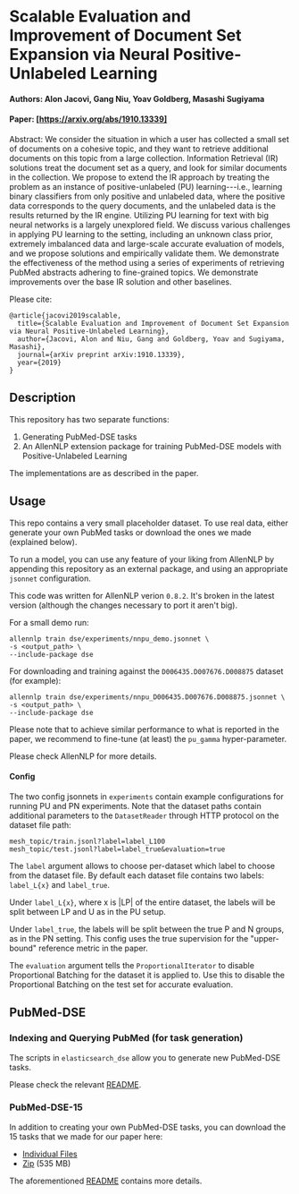 # Scalable Evaluation and Improvement of Document Set Expansion via Neural Positive-Unlabeled Learning
#### Authors:  Alon Jacovi, Gang Niu, Yoav Goldberg, Masashi Sugiyama
#### Paper: [https://arxiv.org/abs/1910.13339]

Abstract:
We consider the situation in which a user has collected a small set of 
documents on a cohesive topic, and they want to retrieve additional 
documents on this topic from a large collection. Information Retrieval 
(IR) solutions treat the document set as a query, and look for similar 
documents in the collection. We propose to extend the IR approach by 
treating the problem as an instance of positive-unlabeled (PU) 
learning---i.e., learning binary classifiers from only positive 
and unlabeled data, where the positive data corresponds to the query 
documents, and the unlabeled data is the results returned by the IR 
engine. Utilizing PU learning for text with big neural networks is a 
largely unexplored field. We discuss various challenges in applying PU 
learning to the setting, including an unknown class prior, extremely 
imbalanced data and large-scale accurate evaluation of models, and we 
propose solutions and empirically validate them. We demonstrate the 
effectiveness of the method using a series of experiments of retrieving 
PubMed abstracts adhering to fine-grained topics. We demonstrate 
improvements over the base IR solution and other baselines.

Please cite:
```
@article{jacovi2019scalable,
  title={Scalable Evaluation and Improvement of Document Set Expansion via Neural Positive-Unlabeled Learning},
  author={Jacovi, Alon and Niu, Gang and Goldberg, Yoav and Sugiyama, Masashi},
  journal={arXiv preprint arXiv:1910.13339},
  year={2019}
}
```

## Description

This repository has two separate functions:
1. Generating PubMed-DSE tasks
2. An AllenNLP extension package for training
PubMed-DSE models with Positive-Unlabeled Learning

The implementations are as described in the paper. 

## Usage

This repo contains a very small placeholder dataset. To use real data, either
generate your own PubMed tasks or download the ones we made (explained below).

To run a model, you can use any feature of your liking from AllenNLP
by appending this repository as an external package, and using an appropriate
`jsonnet` configuration.

This code was written for AllenNLP verion `0.8.2`. It's broken in the latest version (although the changes necessary to port it aren't big).

For a small demo run:
```
allennlp train dse/experiments/nnpu_demo.jsonnet \
-s <output_path> \
--include-package dse
```

For downloading and training against the `D006435.D007676.D008875` dataset (for example):
```
allennlp train dse/experiments/nnpu_D006435.D007676.D008875.jsonnet \
-s <output_path> \
--include-package dse
```

Please note that to achieve similar performance to what is reported in the paper,
we recommend to fine-tune (at least) the `pu_gamma` hyper-parameter.

Please check AllenNLP for more details.

#### Config

The two config jsonnets in `experiments` contain example configurations
for running PU and PN experiments. Note that the dataset paths contain
additional parameters to the `DatasetReader` through HTTP protocol on the
dataset file path:

```
mesh_topic/train.jsonl?label=label_L100
mesh_topic/test.jsonl?label=label_true&evaluation=true
```

The `label` argument allows to choose per-dataset which label to choose
from the dataset file. By default each dataset file contains two
labels: `label_L{x}` and `label_true`.

Under `label_L{x}`, where x is |LP| of the entire dataset, the labels will be
split between LP and U as in the PU setup.

Under `label_true`, the labels will be split between the true
P and N groups, as in the PN setting. This config uses the true
supervision for the "upper-bound" reference metric in the paper.

The `evaluation` argument tells the `ProportionalIterator` to disable Proportional Batching
for the dataset it is applied to. Use this to disable the Proportional Batching on the
test set for accurate evaluation.



## PubMed-DSE
### Indexing and Querying PubMed (for task generation)

The scripts in `elasticsearch_dse` allow you to generate new PubMed-DSE
tasks.

Please check the relevant [README](https://github.com/sayaendo/document-set-expansion-pu/tree/master/dse/elasticsearch_dse).

### PubMed-DSE-15

In addition to creating your own PubMed-DSE tasks, you can download the 15
tasks that we made for our paper here:
* [Individual Files](http://nlp.biu.ac.il/~jacovia/pubmed-dse/)
* [Zip](http://nlp.biu.ac.il/~jacovia/pubmed-dse-15.zip) (535 MB)

The aforementioned [README](https://github.com/sayaendo/document-set-expansion-pu/tree/master/dse/elasticsearch_dse) contains more details.
